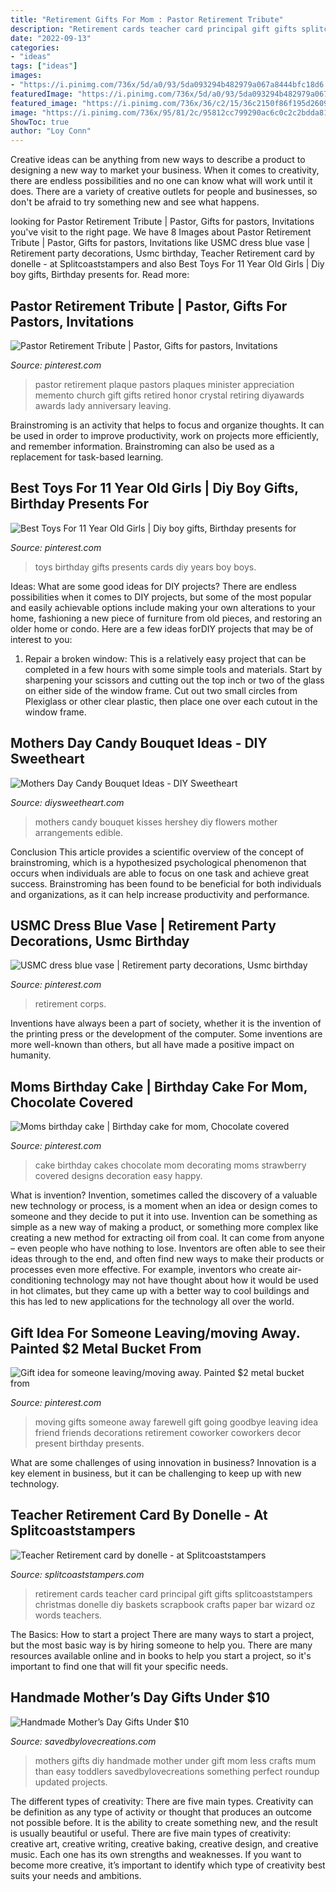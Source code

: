 ```yaml
---
title: "Retirement Gifts For Mom : Pastor Retirement Tribute"
description: "Retirement cards teacher card principal gift gifts splitcoaststampers christmas donelle diy baskets scrapbook crafts paper bar wizard oz words teachers"
date: "2022-09-13"
categories:
- "ideas"
tags: ["ideas"]
images:
- "https://i.pinimg.com/736x/5d/a0/93/5da093294b482979a067a8444bfc18d6.jpg"
featuredImage: "https://i.pinimg.com/736x/5d/a0/93/5da093294b482979a067a8444bfc18d6.jpg"
featured_image: "https://i.pinimg.com/736x/36/c2/15/36c2150f86f195d26095f83cc6a4607f--mom-birthday-cakes.jpg"
image: "https://i.pinimg.com/736x/95/81/2c/95812cc799290ac6c0c2c2bdda81200b--moving-away-gifts-chalk-pens.jpg"
ShowToc: true
author: "Loy Conn"
---
```



Creative ideas can be anything from new ways to describe a product to designing a new way to market your business. When it comes to creativity, there are endless possibilities and no one can know what will work until it does. There are a variety of creative outlets for people and businesses, so don't be afraid to try something new and see what happens.

	

		
looking for Pastor Retirement Tribute | Pastor, Gifts for pastors, Invitations you've visit to the right page. We have 8 Images about Pastor Retirement Tribute | Pastor, Gifts for pastors, Invitations like USMC dress blue vase | Retirement party decorations, Usmc birthday, Teacher Retirement card by donelle - at Splitcoaststampers and also Best Toys For 11 Year Old Girls | Diy boy gifts, Birthday presents for. Read more:
		
    
## Pastor Retirement Tribute | Pastor, Gifts For Pastors, Invitations

<img loading=lazy src="https://i.pinimg.com/736x/5d/a0/93/5da093294b482979a067a8444bfc18d6.jpg" onerror="this.onerror=null;this.src='https://tse1.mm.bing.net/th?id=OIP.TMpcY1m6FvqfDFfRcgZ8pgHaJ_&amp;pid=15.1';" alt="Pastor Retirement Tribute | Pastor, Gifts for pastors, Invitations">

_Source: pinterest.com_

>pastor retirement plaque pastors plaques minister appreciation memento church gift gifts retired honor crystal retiring diyawards awards lady anniversary leaving. 

	

Brainstroming is an activity that helps to focus and organize thoughts. It can be used in order to improve productivity, work on projects more efficiently, and remember information. Brainstroming can also be used as a replacement for task-based learning.

    
## Best Toys For 11 Year Old Girls | Diy Boy Gifts, Birthday Presents For

<img loading=lazy src="https://i.pinimg.com/736x/ee/a8/f3/eea8f3566ad2c757e2a4893766f06609.jpg" onerror="this.onerror=null;this.src='https://tse3.mm.bing.net/th?id=OIP.ydg2s42tl1tPwgedi80z6gHaPG&amp;pid=15.1';" alt="Best Toys For 11 Year Old Girls | Diy boy gifts, Birthday presents for">

_Source: pinterest.com_

>toys birthday gifts presents cards diy years boy boys. 

	

Ideas: What are some good ideas for DIY projects?
There are endless possibilities when it comes to DIY projects, but some of the most popular and easily achievable options include making your own alterations to your home, fashioning a new piece of furniture from old pieces, and restoring an older home or condo. Here are a few ideas forDIY projects that may be of interest to you: 
1. Repair a broken window: This is a relatively easy project that can be completed in a few hours with some simple tools and materials. Start by sharpening your scissors and cutting out the top inch or two of the glass on either side of the window frame. Cut out two small circles from Plexiglass or other clear plastic, then place one over each cutout in the window frame.

    
## Mothers Day Candy Bouquet Ideas - DIY Sweetheart

<img loading=lazy src="https://diysweetheart.com/wp-content/uploads/2020/04/Mothers-Day-Candy-Bouquet-Ideas-8.jpg" onerror="this.onerror=null;this.src='https://tse1.mm.bing.net/th?id=OIP.XqtUxepYZPxVtpKnIqAcaAHaNK&amp;pid=15.1';" alt="Mothers Day Candy Bouquet Ideas - DIY Sweetheart">

_Source: diysweetheart.com_

>mothers candy bouquet kisses hershey diy flowers mother arrangements edible. 

	

Conclusion
This article provides a scientific overview of the concept of brainstroming, which is a hypothesized psychological phenomenon that occurs when individuals are able to focus on one task and achieve great success. Brainstroming has been found to be beneficial for both individuals and organizations, as it can help increase productivity and performance.

    
## USMC Dress Blue Vase | Retirement Party Decorations, Usmc Birthday

<img loading=lazy src="https://i.pinimg.com/736x/b0/33/a1/b033a1e371ae85cb6ada0754e10cbbef.jpg" onerror="this.onerror=null;this.src='https://tse2.mm.bing.net/th?id=OIP.DLHrRhrrihCU3LUCefAoRgHaFj&amp;pid=15.1';" alt="USMC dress blue vase | Retirement party decorations, Usmc birthday">

_Source: pinterest.com_

>retirement corps. 

	

Inventions have always been a part of society, whether it is the invention of the printing press or the development of the computer. Some inventions are more well-known than others, but all have made a positive impact on humanity.

    
## Moms Birthday Cake | Birthday Cake For Mom, Chocolate Covered

<img loading=lazy src="https://i.pinimg.com/736x/36/c2/15/36c2150f86f195d26095f83cc6a4607f--mom-birthday-cakes.jpg" onerror="this.onerror=null;this.src='https://tse3.mm.bing.net/th?id=OIP.mySMh1pJiP5ydgoZgc2TowHaNK&amp;pid=15.1';" alt="Moms birthday cake | Birthday cake for mom, Chocolate covered">

_Source: pinterest.com_

>cake birthday cakes chocolate mom decorating moms strawberry covered designs decoration easy happy. 

	

What is invention?
Invention, sometimes called the discovery of a valuable new technology or process, is a moment when an idea or design comes to someone and they decide to put it into use. Invention can be something as simple as a new way of making a product, or something more complex like creating a new method for extracting oil from coal. It can come from anyone – even people who have nothing to lose. Inventors are often able to see their ideas through to the end, and often find new ways to make their products or processes even more effective. For example, inventors who create air-conditioning technology may not have thought about how it would be used in hot climates, but they came up with a better way to cool buildings and this has led to new applications for the technology all over the world.

    
## Gift Idea For Someone Leaving/moving Away. Painted $2 Metal Bucket From

<img loading=lazy src="https://i.pinimg.com/736x/95/81/2c/95812cc799290ac6c0c2c2bdda81200b--moving-away-gifts-chalk-pens.jpg" onerror="this.onerror=null;this.src='https://tse3.mm.bing.net/th?id=OIP.NUvZO_Jm2L7PN8PeqQOWAAHaJ3&amp;pid=15.1';" alt="Gift idea for someone leaving/moving away. Painted $2 metal bucket from">

_Source: pinterest.com_

>moving gifts someone away farewell gift going goodbye leaving idea friend friends decorations retirement coworker coworkers decor present birthday presents. 

	

What are some challenges of using innovation in business?
Innovation is a key element in business, but it can be challenging to keep up with new technology.

    
## Teacher Retirement Card By Donelle - At Splitcoaststampers

<img loading=lazy src="http://images.splitcoaststampers.com/data/gallery/500/2010/05/17/DSC01742_by_donelle.JPG" onerror="this.onerror=null;this.src='https://tse4.mm.bing.net/th?id=OIP.JpaG1_E0kayF9KeZbGtzAQHaJ4&amp;pid=15.1';" alt="Teacher Retirement card by donelle - at Splitcoaststampers">

_Source: splitcoaststampers.com_

>retirement cards teacher card principal gift gifts splitcoaststampers christmas donelle diy baskets scrapbook crafts paper bar wizard oz words teachers. 

	

The Basics: How to start a project
There are many ways to start a project, but the most basic way is by hiring someone to help you. There are many resources available online and in books to help you start a project, so it's important to find one that will fit your specific needs.

    
## Handmade Mother’s Day Gifts Under $10

<img loading=lazy src="https://savedbylovecreations.com/wp-content/uploads/2012/04/MothersDayGiftsPin.png" onerror="this.onerror=null;this.src='https://tse1.mm.bing.net/th?id=OIP.sLxn_vSi44atdyoNhBNj9AHaJ4&amp;pid=15.1';" alt="Handmade Mother’s Day Gifts Under $10">

_Source: savedbylovecreations.com_

>mothers gifts diy handmade mother under gift mom less crafts mum than easy toddlers savedbylovecreations something perfect roundup updated projects. 

	

The different types of creativity: There are five main types.
Creativity can be definition as any type of activity or thought that produces an outcome not possible before. It is the ability to create something new, and the result is usually beautiful or useful. There are five main types of creativity: creative art, creative writing, creative baking, creative design, and creative music. Each one has its own strengths and weaknesses. If you want to become more creative, it’s important to identify which type of creativity best suits your needs and ambitions.

